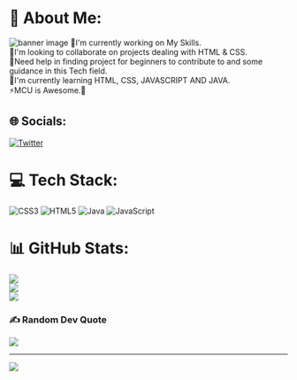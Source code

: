 # 💫 About Me:
![banner image](https://github.com/Sreejit-Sengupto/Web-Development/blob/main/image.png)
🔭I'm currently working on My Skills.<br>👯I'm looking to collaborate on projects dealing with HTML & CSS.<br>🤝Need help in finding project for beginners to contribute to and some guidance in this Tech field.<br>🌱I'm currently learning HTML, CSS, JAVASCRIPT AND JAVA.<br>⚡MCU is Awesome.🤩


## 🌐 Socials:
[![Twitter](https://img.shields.io/badge/Twitter-%231DA1F2.svg?logo=Twitter&logoColor=white)](https://twitter.com/SreeSen03) 

# 💻 Tech Stack:
![CSS3](https://img.shields.io/badge/css3-%231572B6.svg?style=for-the-badge&logo=css3&logoColor=white) ![HTML5](https://img.shields.io/badge/html5-%23E34F26.svg?style=for-the-badge&logo=html5&logoColor=white) ![Java](https://img.shields.io/badge/java-%23ED8B00.svg?style=for-the-badge&logo=java&logoColor=white) ![JavaScript](https://img.shields.io/badge/javascript-%23323330.svg?style=for-the-badge&logo=javascript&logoColor=%23F7DF1E)
# 📊 GitHub Stats:
![](https://github-readme-stats.vercel.app/api?username=Sreejit-Sengupto&theme=blue-green&hide_border=false&include_all_commits=false&count_private=false)<br/>
![](https://github-readme-streak-stats.herokuapp.com/?user=Sreejit-Sengupto&theme=blue-green&hide_border=false)<br/>
![](https://github-readme-stats.vercel.app/api/top-langs/?username=Sreejit-Sengupto&theme=blue-green&hide_border=false&include_all_commits=false&count_private=false&layout=compact)

### ✍️ Random Dev Quote
![](https://quotes-github-readme.vercel.app/api?type=vetical&theme=merko)

---
[![](https://visitcount.itsvg.in/api?id=Sreejit-Sengupto&icon=0&color=0)](https://visitcount.itsvg.in)
